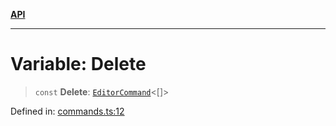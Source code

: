 [**API**](../API.md)

***

# Variable: Delete

> `const` **Delete**: [`EditorCommand`](../type-aliases/EditorCommand.md)\<\[\]\>

Defined in: [commands.ts:12](https://github.com/inokawa/edix/blob/17eb027c6558be0f6b434fe5269f1a66a1077362/src/commands.ts#L12)
